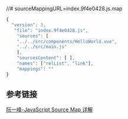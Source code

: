 //# sourceMappingURL=index.9f4e0428.js.map

```javascript
{
  "version": 3,
   "file": "index.9f4e0428.js",
    "sources": [
    "../../src/components/HelloWorld.vue",
    "../../src/main.js"
  	],
    "sourcesContent": [ ],
    "names": ["relList", "link"],
    "mappings": ""   
}
```







## 参考链接

[阮一峰-JavaScript Source Map 详解](http://www.ruanyifeng.com/blog/2013/01/javascript_source_map.html)